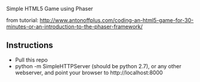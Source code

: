 Simple HTML5 Game using Phaser

from tutorial: http://www.antonoffplus.com/coding-an-html5-game-for-30-minutes-or-an-introduction-to-the-phaser-framework/

Instructions
------------

 - Pull this repo
 - python -m SimpleHTTPServer (should be python 2.7), or any other webserver, and point your browser to http://localhost:8000

